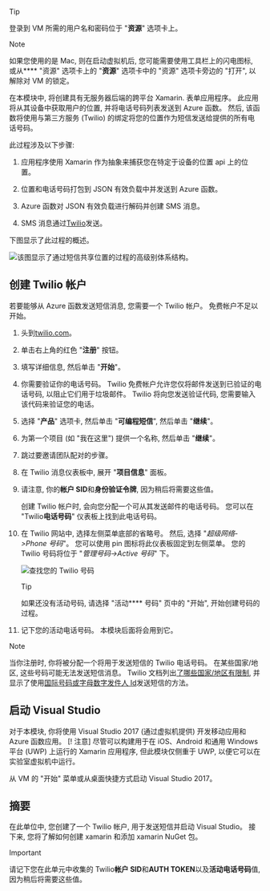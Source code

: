 > [!TIP]
> 登录到 VM 所需的用户名和密码位于 "**资源**" 选项卡上。

> [!NOTE]
> 如果您使用的是 Mac, 则在启动虚拟机后, 您可能需要使用工具栏上的闪电图标, 或从**** "资源" 选项卡上的 "**资源**" 选项卡中的 "资源" 选项卡旁边的 "打开", 以解除对 VM 的锁定。


在本模块中, 将创建具有无服务器后端的跨平台 Xamarin. 表单应用程序。 此应用将从其设备中获取用户的位置, 并将电话号码列表发送到 Azure 函数。 然后, 该函数将使用与第三方服务 (Twilio) 的绑定将您的位置作为短信发送给提供的所有电话号码。

此过程涉及以下步骤:

1. 应用程序使用 Xamarin 作为抽象来捕获您在特定于设备的位置 api 上的位置。

1. 位置和电话号码打包到 JSON 有效负载中并发送到 Azure 函数。

1. Azure 函数对 JSON 有效负载进行解码并创建 SMS 消息。

1. SMS 消息通过[Twilio](https://www.twilio.com/?azure-portal=true)发送。

下图显示了此过程的概述。

![该图显示了通过短信共享位置的过程的高级别体系结构。](../media/1-architecture.png)

## <a name="create-a-twilio-account"></a>创建 Twilio 帐户

若要能够从 Azure 函数发送短信消息, 您需要一个 Twilio 帐户。 免费帐户不足以开始。

1. 头到[twilio.com](https://www.twilio.com?azure-portal=true)。

1. 单击右上角的红色 "**注册**" 按钮。

1. 填写详细信息, 然后单击 "**开始**"。

1. 你需要验证你的电话号码。 Twilio 免费帐户允许您仅将邮件发送到已验证的电话号码, 以阻止它们用于垃圾邮件。 Twilio 将向您发送验证代码, 您需要输入该代码来验证您的电话。

1. 选择 "**产品**" 选项卡, 然后单击 "**可编程短信**", 然后单击 "**继续**"。

1. 为第一个项目 (如 "我在这里") 提供一个名称, 然后单击 "**继续**"。

1. 跳过要邀请团队配对的步骤。

1. 在 Twilio 消息仪表板中, 展开 "**项目信息**" 面板。

1. 请注意, 你的**帐户 SID**和**身份验证令牌**, 因为稍后将需要这些值。

    创建 Twilio 帐户时, 会向您分配一个可从其发送邮件的电话号码。 您可以在 "Twilio**电话号码**" 仪表板上找到此电话号码。

1. 在 Twilio 网站中, 选择左侧菜单底部的省略号。 然后, 选择 "*超级网络->Phone 号码*"。 您可以使用 pin 图标将此仪表板固定到左侧菜单。 您的 Twilio 号码将位于 "*管理号码->Active 号码*" 下。

    ![查找您的 Twilio 号码](../media/7-twilio-find-number.png)

    > [!TIP]
    > 如果还没有活动号码, 请选择 "活动**** 号码" 页中的 "开始", 开始创建号码的过程。

1. 记下您的活动电话号码。 本模块后面将会用到它。


> [!NOTE]
> 当你注册时, 你将被分配一个将用于发送短信的 Twilio 电话号码。 在某些国家/地区, 这些号码可能无法发送短信消息。 Twilio 文档列出[了哪些国家/地区有限制](https://support.twilio.com/hc/articles/223183068-Twilio-international-phone-number-availability-and-their-capabilities?azure-portal=true), 并显示了使用[国际号码或字母数字发件人 Id](https://support.twilio.com/hc/articles/226690868-Using-Twilio-when-SMS-numbers-are-unavailable-in-your-country?azure-portal=true)发送短信的方法。

## <a name="launch-visual-studio"></a>启动 Visual Studio

对于本模块, 你将使用 Visual Studio 2017 (通过虚拟机提供) 开发移动应用和 Azure 函数应用。 [! 注意] 尽管可以构建用于在 iOS、Android 和通用 Windows 平台 (UWP) 上运行的 Xamarin 应用程序, 但此模块仅侧重于 UWP, 以便它可以在实验室虚拟机中运行。

从 VM 的 "开始" 菜单或从桌面快捷方式启动 Visual Studio 2017。

## <a name="summary"></a>摘要

在此单位中, 您创建了一个 Twilio 帐户, 用于发送短信并启动 Visual Studio。 接下来, 您将了解如何创建 xamarin 和添加 xamarin NuGet 包。

> [!IMPORTANT]
> 请记下您在此单元中收集的 Twilio**帐户 SID**和**AUTH TOKEN**以及**活动电话号码**值, 因为稍后将需要这些值。
